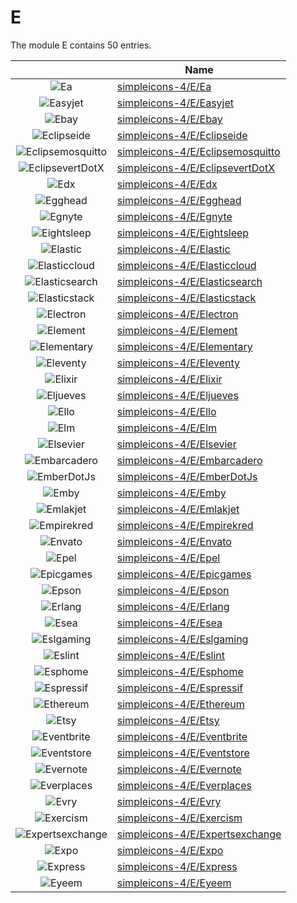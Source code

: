 # E

The module E contains 50 entries.



| |Name|
|:---:|---|
|![Ea](../simpleicons-4/E/Ea.element.png)|[simpleicons-4/E/Ea](../simpleicons-4/E/Ea.md)
|![Easyjet](../simpleicons-4/E/Easyjet.element.png)|[simpleicons-4/E/Easyjet](../simpleicons-4/E/Easyjet.md)
|![Ebay](../simpleicons-4/E/Ebay.element.png)|[simpleicons-4/E/Ebay](../simpleicons-4/E/Ebay.md)
|![Eclipseide](../simpleicons-4/E/Eclipseide.element.png)|[simpleicons-4/E/Eclipseide](../simpleicons-4/E/Eclipseide.md)
|![Eclipsemosquitto](../simpleicons-4/E/Eclipsemosquitto.element.png)|[simpleicons-4/E/Eclipsemosquitto](../simpleicons-4/E/Eclipsemosquitto.md)
|![EclipsevertDotX](../simpleicons-4/E/EclipsevertDotX.element.png)|[simpleicons-4/E/EclipsevertDotX](../simpleicons-4/E/EclipsevertDotX.md)
|![Edx](../simpleicons-4/E/Edx.element.png)|[simpleicons-4/E/Edx](../simpleicons-4/E/Edx.md)
|![Egghead](../simpleicons-4/E/Egghead.element.png)|[simpleicons-4/E/Egghead](../simpleicons-4/E/Egghead.md)
|![Egnyte](../simpleicons-4/E/Egnyte.element.png)|[simpleicons-4/E/Egnyte](../simpleicons-4/E/Egnyte.md)
|![Eightsleep](../simpleicons-4/E/Eightsleep.element.png)|[simpleicons-4/E/Eightsleep](../simpleicons-4/E/Eightsleep.md)
|![Elastic](../simpleicons-4/E/Elastic.element.png)|[simpleicons-4/E/Elastic](../simpleicons-4/E/Elastic.md)
|![Elasticcloud](../simpleicons-4/E/Elasticcloud.element.png)|[simpleicons-4/E/Elasticcloud](../simpleicons-4/E/Elasticcloud.md)
|![Elasticsearch](../simpleicons-4/E/Elasticsearch.element.png)|[simpleicons-4/E/Elasticsearch](../simpleicons-4/E/Elasticsearch.md)
|![Elasticstack](../simpleicons-4/E/Elasticstack.element.png)|[simpleicons-4/E/Elasticstack](../simpleicons-4/E/Elasticstack.md)
|![Electron](../simpleicons-4/E/Electron.element.png)|[simpleicons-4/E/Electron](../simpleicons-4/E/Electron.md)
|![Element](../simpleicons-4/E/Element.element.png)|[simpleicons-4/E/Element](../simpleicons-4/E/Element.md)
|![Elementary](../simpleicons-4/E/Elementary.element.png)|[simpleicons-4/E/Elementary](../simpleicons-4/E/Elementary.md)
|![Eleventy](../simpleicons-4/E/Eleventy.element.png)|[simpleicons-4/E/Eleventy](../simpleicons-4/E/Eleventy.md)
|![Elixir](../simpleicons-4/E/Elixir.element.png)|[simpleicons-4/E/Elixir](../simpleicons-4/E/Elixir.md)
|![Eljueves](../simpleicons-4/E/Eljueves.element.png)|[simpleicons-4/E/Eljueves](../simpleicons-4/E/Eljueves.md)
|![Ello](../simpleicons-4/E/Ello.element.png)|[simpleicons-4/E/Ello](../simpleicons-4/E/Ello.md)
|![Elm](../simpleicons-4/E/Elm.element.png)|[simpleicons-4/E/Elm](../simpleicons-4/E/Elm.md)
|![Elsevier](../simpleicons-4/E/Elsevier.element.png)|[simpleicons-4/E/Elsevier](../simpleicons-4/E/Elsevier.md)
|![Embarcadero](../simpleicons-4/E/Embarcadero.element.png)|[simpleicons-4/E/Embarcadero](../simpleicons-4/E/Embarcadero.md)
|![EmberDotJs](../simpleicons-4/E/EmberDotJs.element.png)|[simpleicons-4/E/EmberDotJs](../simpleicons-4/E/EmberDotJs.md)
|![Emby](../simpleicons-4/E/Emby.element.png)|[simpleicons-4/E/Emby](../simpleicons-4/E/Emby.md)
|![Emlakjet](../simpleicons-4/E/Emlakjet.element.png)|[simpleicons-4/E/Emlakjet](../simpleicons-4/E/Emlakjet.md)
|![Empirekred](../simpleicons-4/E/Empirekred.element.png)|[simpleicons-4/E/Empirekred](../simpleicons-4/E/Empirekred.md)
|![Envato](../simpleicons-4/E/Envato.element.png)|[simpleicons-4/E/Envato](../simpleicons-4/E/Envato.md)
|![Epel](../simpleicons-4/E/Epel.element.png)|[simpleicons-4/E/Epel](../simpleicons-4/E/Epel.md)
|![Epicgames](../simpleicons-4/E/Epicgames.element.png)|[simpleicons-4/E/Epicgames](../simpleicons-4/E/Epicgames.md)
|![Epson](../simpleicons-4/E/Epson.element.png)|[simpleicons-4/E/Epson](../simpleicons-4/E/Epson.md)
|![Erlang](../simpleicons-4/E/Erlang.element.png)|[simpleicons-4/E/Erlang](../simpleicons-4/E/Erlang.md)
|![Esea](../simpleicons-4/E/Esea.element.png)|[simpleicons-4/E/Esea](../simpleicons-4/E/Esea.md)
|![Eslgaming](../simpleicons-4/E/Eslgaming.element.png)|[simpleicons-4/E/Eslgaming](../simpleicons-4/E/Eslgaming.md)
|![Eslint](../simpleicons-4/E/Eslint.element.png)|[simpleicons-4/E/Eslint](../simpleicons-4/E/Eslint.md)
|![Esphome](../simpleicons-4/E/Esphome.element.png)|[simpleicons-4/E/Esphome](../simpleicons-4/E/Esphome.md)
|![Espressif](../simpleicons-4/E/Espressif.element.png)|[simpleicons-4/E/Espressif](../simpleicons-4/E/Espressif.md)
|![Ethereum](../simpleicons-4/E/Ethereum.element.png)|[simpleicons-4/E/Ethereum](../simpleicons-4/E/Ethereum.md)
|![Etsy](../simpleicons-4/E/Etsy.element.png)|[simpleicons-4/E/Etsy](../simpleicons-4/E/Etsy.md)
|![Eventbrite](../simpleicons-4/E/Eventbrite.element.png)|[simpleicons-4/E/Eventbrite](../simpleicons-4/E/Eventbrite.md)
|![Eventstore](../simpleicons-4/E/Eventstore.element.png)|[simpleicons-4/E/Eventstore](../simpleicons-4/E/Eventstore.md)
|![Evernote](../simpleicons-4/E/Evernote.element.png)|[simpleicons-4/E/Evernote](../simpleicons-4/E/Evernote.md)
|![Everplaces](../simpleicons-4/E/Everplaces.element.png)|[simpleicons-4/E/Everplaces](../simpleicons-4/E/Everplaces.md)
|![Evry](../simpleicons-4/E/Evry.element.png)|[simpleicons-4/E/Evry](../simpleicons-4/E/Evry.md)
|![Exercism](../simpleicons-4/E/Exercism.element.png)|[simpleicons-4/E/Exercism](../simpleicons-4/E/Exercism.md)
|![Expertsexchange](../simpleicons-4/E/Expertsexchange.element.png)|[simpleicons-4/E/Expertsexchange](../simpleicons-4/E/Expertsexchange.md)
|![Expo](../simpleicons-4/E/Expo.element.png)|[simpleicons-4/E/Expo](../simpleicons-4/E/Expo.md)
|![Express](../simpleicons-4/E/Express.element.png)|[simpleicons-4/E/Express](../simpleicons-4/E/Express.md)
|![Eyeem](../simpleicons-4/E/Eyeem.element.png)|[simpleicons-4/E/Eyeem](../simpleicons-4/E/Eyeem.md)

